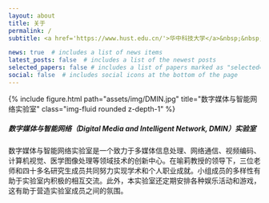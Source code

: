 ```yaml
---
layout: about
title: 关于
permalink: /
subtitle: <a href='https://www.hust.edu.cn/'>华中科技大学</a>&nbsp;&nbsp;&nbsp;&nbsp;<a href='http://ei.hust.edu.cn/'>电子信息与通信学院</a>

news: true  # includes a list of news items
latest_posts: false  # includes a list of the newest posts
selected_papers: false # includes a list of papers marked as "selected={true}"
social: false  # includes social icons at the bottom of the page
---
```


<div class="row">
    <div class="col-sm mt-3 mt-md-0">
        {% include figure.html path="assets/img/DMIN.jpg" title="数字媒体与智能网络实验室" class="img-fluid rounded z-depth-1" %}
    </div>
</div>

##### **数字媒体与智能网络（Digital Media and Intelligent Network, DMIN）实验室**

数字媒体与智能网络实验室是一个致力于多媒体信息处理、网络通信、视频编码、计算机视觉、医学图像处理等领域技术的创新中心。在喻莉教授的领导下，三位老师和四十多名研究生成员共同努力实现学术和个人职业成就。小组成员的多样性有助于实验室内积极的相互交流。此外，本实验室还定期安排各种娱乐活动和游戏，这有助于营造实验室成员之间的氛围。
